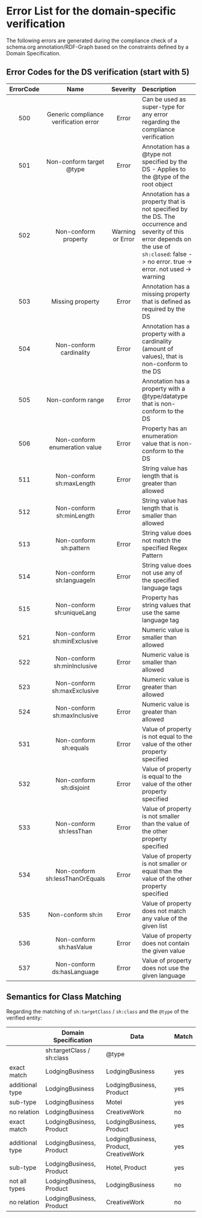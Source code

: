 # Error List for the domain-specific verification

The following errors are generated during the compliance check of a schema.org annotation/RDF-Graph based on the constraints defined by a Domain Specification.

## Error Codes for the DS verification (start with 5)

| ErrorCode | Name | Severity | Description |
| :---: | :---: | :---: | :--- |
| 500 | Generic compliance verification error | Error |Can be used as super-type for any error regarding the compliance verification |
| 501 | Non-conform target @type | Error | Annotation has a @type not specified by the DS - Applies to the @type of the root object |
| 502 | Non-conform property | Warning or Error | Annotation has a property that is not specified by the DS. The occurrence and severity of this error depends on the use of `sh:closed`: false -> no error. true -> error. not used -> warning |
| 503 | Missing property | Error | Annotation has a missing property that is defined as required by the DS |
| 504 | Non-conform cardinality | Error | Annotation has a property with a cardinality (amount of values), that is non-conform to the DS |
| 505 | Non-conform range | Error | Annotation has a property with a  @type/datatype that is non-conform to the DS |
| 506 | Non-conform enumeration value | Error | Property has an enumeration value that is non-conform to the DS |
| 511 | Non-conform sh:maxLength | Error | String value has length that is greater than allowed |
| 512 | Non-conform sh:minLength | Error | String value has length that is smaller than allowed |
| 513 | Non-conform sh:pattern | Error | String value does not match the specified Regex Pattern |
| 514 | Non-conform sh:languageIn | Error | String value does not use any of the specified language tags |
| 515 | Non-conform sh:uniqueLang | Error | Property has string values that use the same language tag |
| 521 | Non-conform sh:minExclusive | Error | Numeric value is smaller than allowed |
| 522 | Non-conform sh:minInclusive | Error | Numeric value is smaller than allowed |
| 523 | Non-conform sh:maxExclusive | Error | Numeric value is greater than allowed |
| 524 | Non-conform sh:maxInclusive | Error | Numeric value is greater than allowed |
| 531 | Non-conform sh:equals | Error | Value of property is not equal to the value of the other property specified |
| 532 | Non-conform sh:disjoint | Error | Value of property is equal to the value of the other property specified |
| 533 | Non-conform sh:lessThan | Error | Value of property is not smaller than the value of the other property specified |
| 534 | Non-conform sh:lessThanOrEquals | Error | Value of property is not smaller or equal than the value of the other property specified |
| 535 | Non-conform sh:in | Error | Value of property does not match any value of the given list |
| 536 | Non-conform sh:hasValue | Error | Value of property does not contain the given value |
| 537 | Non-conform ds:hasLanguage | Error | Value of property does not use the given language |

## Semantics for Class Matching

Regarding the matching of `sh:targetClass` / `sh:class` and the `@type` of the verified entity:

|                 | Domain Specification      | Data                             | Match |
|-----------------|---------------------------|----------------------------------------|-------|
|                 | sh:targetClass / sh:class | @type                                  |       |
| exact match     | LodgingBusiness           | LodgingBusiness                        | yes   |
| additional type | LodgingBusiness           | LodgingBusiness, Product               | yes   |
| sub-type        | LodgingBusiness           | Motel                                  | yes   |
| no relation     | LodgingBusiness           | CreativeWork                           | no    |
| exact match     | LodgingBusiness, Product  | LodgingBusiness, Product               | yes   |
| additional type | LodgingBusiness, Product  | LodgingBusiness, Product, CreativeWork | yes   |
| sub-type        | LodgingBusiness, Product  | Hotel, Product                         | yes   |
| not all types   | LodgingBusiness, Product  | LodgingBusiness                        | no    |
| no relation     | LodgingBusiness, Product  | CreativeWork                           | no    |